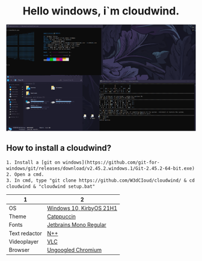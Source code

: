 <h1 align="center">Hello windows, i`m cloudwind.</h1>

![preview](./preview.png)

## How to install a cloudwind?
```
1. Install a [git on windows](https://github.com/git-for-windows/git/releases/download/v2.45.2.windows.1/Git-2.45.2-64-bit.exe)
2. Open a cmd.
3. In cmd, type "git clone https://github.com/W3dCIoud/cloudwind/ & cd cloudwind & "cloudwind setup.bat"
```
1               | 2
---             | ---
OS              | [Windows 10, KirbyOS 21H1](discord.gg/KirbyCS)
Theme           | [Catppuccin](https://github.com/catppuccin/catppuccin)
Fonts           | [Jetbrains Mono Regular](https://www.jetbrains.com/lp/mono/)
Text redactor   | [N++]([https://neovim.io](https://notepad-plus-plus.org/))
Videoplayer     | [VLC](https://www.videolan.org/)
Browser         | [Ungoogled Chromium](https://github.com/ungoogled-software/ungoogled-chromium)
